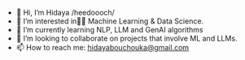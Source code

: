 - 👋 Hi, I’m Hidaya /heedoooch/
- 👀 I’m interested in ِِMachine Learning & Data Science.
- 🌱 I’m currently learning NLP, LLM and GenAI algorithms
- 💞️ I’m looking to collaborate on projects that involve ML and LLMs.
- 📫 How to reach me: hidayabouchouka@gmail.com

<!---
heedoooch/heedoooch is a ✨ special ✨ repository because its `README.md` (this file) appears on your GitHub profile.
You can click the Preview link to take a look at your changes.
amdjed was here
--->
